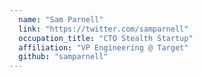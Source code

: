 ```yaml
---
  name: "Sam Parnell"
  link: "https://twitter.com/samparnell"
  occupation_title: "CTO Stealth Startup"
  affiliation: "VP Engineering @ Target"
  github: "samparnell"
---
```

